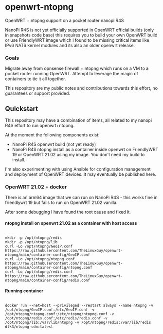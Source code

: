# openwrt-ntopng
OpenWRT + ntopng support on a pocket router nanopi R4S

NanoPi R4S is not yet officially supported in OpenWRT official builds (only in snapshots code base) this requires you to build your own OpenWRT build or use FriendlyWRT image which I found to be missing critical items like IPv6 NAT6 kernel modules and its also an older openwrt release.

### Goals

Migrate away from opnsense firewall + ntopng which runs on a VM to a pocket router running OpenWRT. Attempt to leverage the magic of containers to tie it all together.

This repository are my public notes and contributions towards this effort, no guarantees or support provided.

## Quickstart

This repository may have a combination of items, all related to my nanopi R4S effort to run openwrt+ntopng.

At the moment the following components exist:
- NanoPi R4S openwrt build (not yet ready)
- NanoPi R4S ntopng install as a container inside openwrt on FriendlyWRT 19 or OpenWRT 21.02 using my image. You don't need my build to install.

I'm also experimenting with using Ansible for configuration management and deployment of OpenWRT devices. It may eventually be published here.

### OpenWRT 21.02 + docker 

There is an arm64 image that we can run on NanoPi R4S - this works fine in friendlywrt 19 but fails to run on OpenWRT 21.02 vanilla.

After some debugging I have found the root cause and fixed it.

#### ntopng install on openwrt 21.02 as a container with host access

```

mkdir -p /opt/ntopng/redis
mkdir -p /opt/ntopng/lib
curl -Lo /opt/ntopng/GeoIP.conf https://raw.githubusercontent.com/TheLinuxGuy/openwrt-ntopng/main/container-config/GeoIP.conf
curl -Lo /opt/ntopng/ntopng.conf https://raw.githubusercontent.com/TheLinuxGuy/openwrt-ntopng/main/container-config/ntopng.conf
curl -Lo /opt/ntopng/redis.conf https://raw.githubusercontent.com/TheLinuxGuy/openwrt-ntopng/main/container-config/redis.conf
```

#### Running container

```

docker run --net=host --privileged --restart always --name ntopng -v /opt/ntopng/GeoIP.conf:/etc/GeoIP.conf -v /opt/ntopng/ntopng.conf:/etc/ntopng/ntopng.conf -v /opt/ntopng/redis.conf:/etc/redis/redis.conf -v /opt/ntopng/lib:/var/lib/ntopng -v /opt/ntopng/redis:/var/lib/redis dlk3/ntopng-udm:latest

```
